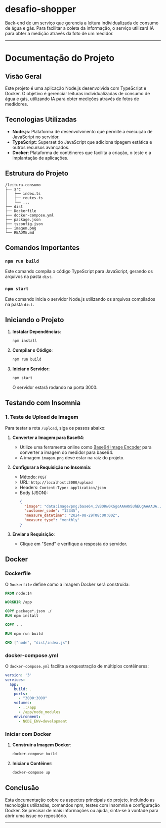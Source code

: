 # desafio-shopper
Back-end de um serviço que gerencia a leitura individualizada de consumo de água e gás. Para facilitar a coleta da informação, o serviço utilizará IA para obter a medição através da foto de um medidor.

---

# Documentação do Projeto

## Visão Geral
Este projeto é uma aplicação Node.js desenvolvida com TypeScript e Docker. O objetivo é gerenciar leituras individualizadas de consumo de água e gás, utilizando IA para obter medições através de fotos de medidores.

## Tecnologias Utilizadas
- **Node.js**: Plataforma de desenvolvimento que permite a execução de JavaScript no servidor.
- **TypeScript**: Superset do JavaScript que adiciona tipagem estática e outros recursos avançados.
- **Docker**: Plataforma de contêineres que facilita a criação, o teste e a implantação de aplicações.

## Estrutura do Projeto
```
/leitura-consumo
├── src
│   ├── index.ts
│   ├── routes.ts
│   └── ...
├── dist
├── Dockerfile
├── docker-compose.yml
├── package.json
├── tsconfig.json
├── imagem.png
└── README.md
```

## Comandos Importantes
### `npm run build`
Este comando compila o código TypeScript para JavaScript, gerando os arquivos na pasta `dist`.

### `npm start`
Este comando inicia o servidor Node.js utilizando os arquivos compilados na pasta `dist`.

## Iniciando o Projeto
1. **Instalar Dependências**:
   ```bash
   npm install
   ```

2. **Compilar o Código**:
   ```bash
   npm run build
   ```

3. **Iniciar o Servidor**:
   ```bash
   npm start
   ```
   O servidor estará rodando na porta 3000.

## Testando com Insomnia
### 1. Teste de Upload de Imagem
Para testar a rota `/upload`, siga os passos abaixo:

1. **Converter a Imagem para Base64**:
   - Utilize uma ferramenta online como [Base64 Image Encoder](https://www.base64-image.de/) para converter a imagem do medidor para base64.
   - A imagem `imagem.png` deve estar na raiz do projeto.

2. **Configurar a Requisição no Insomnia**:
   - Método: `POST`
   - URL: `http://localhost:3000/upload`
   - Headers: `Content-Type: application/json`
   - Body (JSON):
     ```json
     {
       "image": "data:image/png;base64,iVBORw0KGgoAAAANSUhEUgAAAAUA...",
       "customer_code": "12345",
       "measure_datetime": "2024-08-29T08:00:00Z",
       "measure_type": "monthly"
     }
     ```

3. **Enviar a Requisição**:
   - Clique em "Send" e verifique a resposta do servidor.

## Docker
### Dockerfile
O `Dockerfile` define como a imagem Docker será construída:
```dockerfile
FROM node:14

WORKDIR /app

COPY package*.json ./
RUN npm install

COPY . .

RUN npm run build

CMD ["node", "dist/index.js"]
```

### docker-compose.yml
O `docker-compose.yml` facilita a orquestração de múltiplos contêineres:
```yaml
version: '3'
services:
  app:
    build: .
    ports:
      - "3000:3000"
    volumes:
      - .:/app
      - /app/node_modules
    environment:
      - NODE_ENV=development
```

### Iniciar com Docker
1. **Construir a Imagem Docker**:
   ```bash
   docker-compose build
   ```

2. **Iniciar o Contêiner**:
   ```bash
   docker-compose up
   ```

## Conclusão
Esta documentação cobre os aspectos principais do projeto, incluindo as tecnologias utilizadas, comandos npm, testes com Insomnia e configuração Docker. Se precisar de mais informações ou ajuda, sinta-se à vontade para abrir uma issue no repositório.

---
